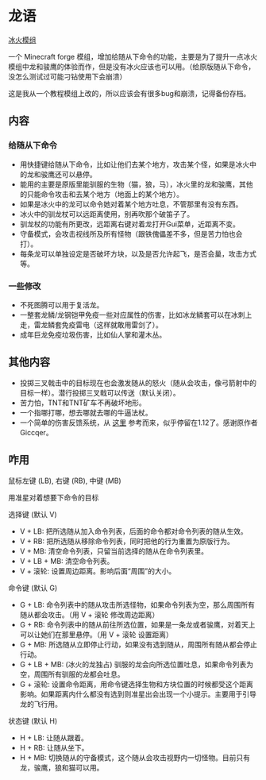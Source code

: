龙语
=============

[冰火模组](https://github.com/AlexModGuy/Ice_and_Fire)

一个 Minecraft forge 模组，增加给随从下命令的功能，主要是为了提升一点冰火模组中龙和骏鹰的体验而作，但是没有冰火应该也可以用。（给原版随从下命令，没怎么测试过可能刁钻使用下会崩溃）

这是我从一个教程模组上改的，所以应该会有很多bug和崩溃，记得备份存档。

内容
--------

### 给随从下命令
- 用快捷键给随从下命令，比如让他们去某个地方，攻击某个怪，如果是冰火中的龙和骏鹰还可以悬停。
- 能用的主要是原版里能驯服的生物（猫，狼，马），冰火里的龙和骏鹰，其他的只能命令攻击和去某个地方（地面上的某个地方）。
- 如果是冰火中的龙可以命令她对着某个地方吐息，不管那里有没有东西。
- 冰火中的驯龙杖可以远距离使用，别再吹那个破笛子了。
- 驯龙杖的功能有所更改，远距离右键对着龙打开Gui菜单，近距离不变。
- 守备模式，会攻击视线所及所有怪物（跟铁傀儡差不多，但是苦力怕也会打）。
- 每条龙可以单独设定是否破坏方块，以及是否允许起飞，是否会巢，攻击方式等。

### 一些修改
- 不死图腾可以用于复活龙。
- 一整套龙鳞/龙钢铠甲免疫一些对应属性的伤害，比如冰龙鳞套可以在冰刺上走，雷龙鳞套免疫雷电（这样就敢用雷剑了）。
- 成年巨龙免疫垃圾伤害，比如仙人掌和灌木丛。

其他内容
-----------

- 投掷三叉戟击中的目标现在也会激发随从的怒火（随从会攻击，像弓箭射中的目标一样）。潜行投掷三叉戟可以传送（默认关闭）。
- 苦力怕，TNT和TNT矿车不再破坏地形。
- 一个指哪打哪，想去哪就去哪的牛逼法杖。
- 一个简单的伤害反馈系统，从 [这里](https://www.mcbbs.net/forum.php?mod=viewthread&tid=795249) 参考而来，似乎停留在1.12了。感谢原作者Giccqer。

咋用
----------

鼠标左键 (LB), 右键 (RB), 中键 (MB)

用准星对着想要下命令的目标

选择键 (默认 V)
- V + LB: 把所选随从加入命令列表，后面的命令都对命令列表的随从生效。
- V + RB: 把所选随从移除命令列表，同时把他的行为重置为原版行为。
- V + MB: 清空命令列表，只留当前选择的随从在命令列表里。
- V + LB + MB: 清空命令列表。
- V + 滚轮: 设置周边距离。影响后面“周围”的大小。

命令键 (默认 G)
- G + LB: 命令列表中的随从攻击所选怪物，如果命令列表为空，那么周围所有随从都会攻击。（用 V + 滚轮 修改周边距离）
- G + RB: 命令列表中的随从前往所选位置，如果是一条龙或者骏鹰，对着天上可以让她们在那里悬停。（用 V + 滚轮 设置距离）
- G + MB: 所选随从立即停止行动，如果没有选到随从，周围所有随从都会停止行动。
- G + LB + MB: (冰火的龙独占) 驯服的龙会向所选位置吐息，如果命令列表为空，周围所有驯服的龙都会吐息。
- G + 滚轮: 设置命令距离，用命令键选择生物和方块位置的时候都受这个距离影响。如果距离内什么都没有选到则准星出会出现一个小提示。主要用于引导龙的飞行用。

状态键 (默认 H)
- H + LB: 让随从跟着。
- H + RB: 让随从坐下。
- H + MB: 切换随从的守备模式，这个随从会攻击视野内一切怪物。目前只有龙，骏鹰，狼和猫可以用。
